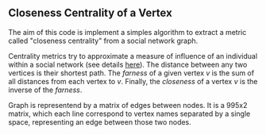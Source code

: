 ## Closeness Centrality of a Vertex

The aim of this code is implement a simples algorithm to extract a metric called "closeness centrality" from a social network graph.

Centrality metrics try to approximate a measure of influence of an individual within a social network (see details [here](https://en.wikipedia.org/wiki/Centrality)). The distance between any two vertices is their shortest path. The *farness* of a given vertex *v* is the sum of all distances from each vertex to *v*. Finally, the *closeness* of a vertex *v* is the inverse of the *farness*.

Graph is representend by a matrix of edges between nodes. It is a 995x2 matrix, which each line correspond to vertex names separated by
a single space, representing an edge between those two nodes.

